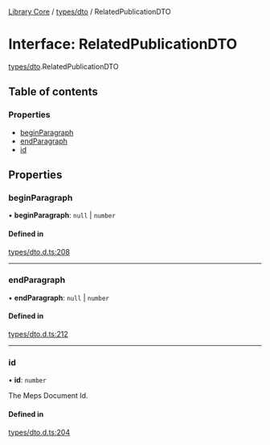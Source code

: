 [Library Core](../README.md) / [types/dto](../modules/types_dto.md) / RelatedPublicationDTO

# Interface: RelatedPublicationDTO

[types/dto](../modules/types_dto.md).RelatedPublicationDTO

## Table of contents

### Properties

- [beginParagraph](types_dto.relatedpublicationdto.md#beginparagraph)
- [endParagraph](types_dto.relatedpublicationdto.md#endparagraph)
- [id](types_dto.relatedpublicationdto.md#id)

## Properties

### beginParagraph

• **beginParagraph**: ``null`` \| `number`

#### Defined in

[types/dto.d.ts:208](https://github.com/BenShelton/library-api/blob/master/packages/core/types/dto.d.ts#L208)

___

### endParagraph

• **endParagraph**: ``null`` \| `number`

#### Defined in

[types/dto.d.ts:212](https://github.com/BenShelton/library-api/blob/master/packages/core/types/dto.d.ts#L212)

___

### id

• **id**: `number`

The Meps Document Id.

#### Defined in

[types/dto.d.ts:204](https://github.com/BenShelton/library-api/blob/master/packages/core/types/dto.d.ts#L204)
